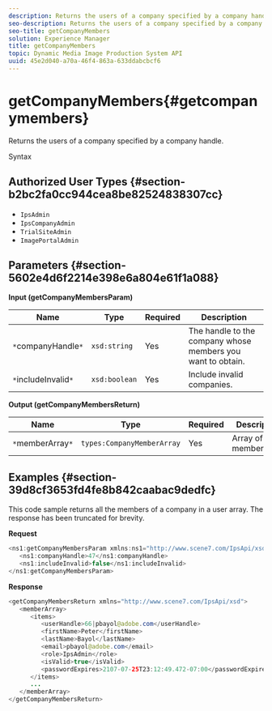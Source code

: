 ```yaml
---
description: Returns the users of a company specified by a company handle.
seo-description: Returns the users of a company specified by a company handle.
seo-title: getCompanyMembers
solution: Experience Manager
title: getCompanyMembers
topic: Dynamic Media Image Production System API
uuid: 45e2d040-a70a-46f4-863a-633ddabcbcf6
---
```


# getCompanyMembers{#getcompanymembers}

Returns the users of a company specified by a company handle.

 Syntax 

## Authorized User Types {#section-b2bc2fa0cc944cea8be82524838307cc}

* `IpsAdmin` 
* `IpsCompanyAdmin` 
* `TrialSiteAdmin` 
* `ImagePortalAdmin`

## Parameters {#section-5602e4d6f2214e398e6a804e61f1a088}

**Input (getCompanyMembersParam)** 

|  Name  | Type  | Required  | Description  |
|---|---|---|---|
|  `*`companyHandle`*`  | `xsd:string`  | Yes  | The handle to the company whose members you want to obtain.  |
|  `*`includeInvalid`*`  | `xsd:boolean`  | Yes  | Include invalid companies.  |

**Output (getCompanyMembersReturn)** 

|  Name  | Type  | Required  | Description  |
|---|---|---|---|
|  `*`memberArray`*`  | `types:CompanyMemberArray`  | Yes  | Array of user memberships.  |

## Examples {#section-39d8cf3653fd4fe8b842caabac9dedfc}

This code sample returns all the members of a company in a user array. The response has been truncated for brevity.

**Request** 

```java
<ns1:getCompanyMembersParam xmlns:ns1="http://www.scene7.com/IpsApi/xsd">
   <ns1:companyHandle>47</ns1:companyHandle>
   <ns1:includeInvalid>false</ns1:includeInvalid>
</ns1:getCompanyMembersParam>
```

**Response** 

```java
<getCompanyMembersReturn xmlns="http://www.scene7.com/IpsApi/xsd">
   <memberArray>
      <items>
         <userHandle>66|pbayol@adobe.com</userHandle>
         <firstName>Peter</firstName>
         <lastName>Bayol</lastName>
         <email>pbayol@adobe.com</email>
         <role>IpsAdmin</role>
         <isValid>true</isValid>
         <passwordExpires>2107-07-25T23:12:49.472-07:00</passwordExpires>
      </items>
      ...
   </memberArray>
</getCompanyMembersReturn>
```


